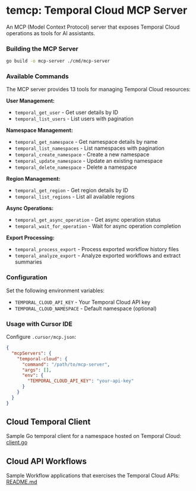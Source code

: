 # temcp: Temporal Cloud MCP Server

An MCP (Model Context Protocol) server that exposes Temporal Cloud operations as tools for AI assistants.

### Building the MCP Server

```bash
go build -o mcp-server ./cmd/mcp-server
```

### Available Commands

The MCP server provides 13 tools for managing Temporal Cloud resources:

**User Management:**
- `temporal_get_user` - Get user details by ID
- `temporal_list_users` - List users with pagination

**Namespace Management:**
- `temporal_get_namespace` - Get namespace details by name
- `temporal_list_namespaces` - List namespaces with pagination
- `temporal_create_namespace` - Create a new namespace
- `temporal_update_namespace` - Update an existing namespace
- `temporal_delete_namespace` - Delete a namespace

**Region Management:**
- `temporal_get_region` - Get region details by ID
- `temporal_list_regions` - List all available regions

**Async Operations:**
- `temporal_get_async_operation` - Get async operation status
- `temporal_wait_for_operation` - Wait for async operation completion

**Export Processing:**
- `temporal_process_export` - Process exported workflow history files
- `temporal_analyze_export` - Analyze exported workflows and extract summaries

### Configuration

Set the following environment variables:
- `TEMPORAL_CLOUD_API_KEY` - Your Temporal Cloud API key
- `TEMPORAL_CLOUD_NAMESPACE` - Default namespace (optional)

### Usage with Cursor IDE

Configure `.cursor/mcp.json`:
```json
{
  "mcpServers": {
    "temporal-cloud": {
      "command": "/path/to/mcp-server",
      "args": [],
      "env": {
        "TEMPORAL_CLOUD_API_KEY": "your-api-key"
      }
    }
  }
}
```

## Cloud Temporal Client

Sample Go temporal client for a namespace hosted on Temporal Cloud: [client.go](client/temporal/client.go) 

## Cloud API Workflows

Sample Workflow applications that exercises the Temporal Cloud APIs: [README.md](cmd/worker/README.md)

